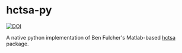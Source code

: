 # hctsa-py

[![DOI](https://zenodo.org/badge/231453633.svg)](https://zenodo.org/badge/latestdoi/231453633)

A native python implementation of Ben Fulcher's Matlab-based [hctsa](https://github.com/benfulcher/hctsa) package.
